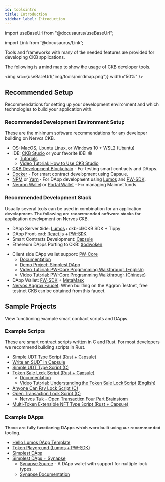 ```yaml
---
id: toolsintro
title: Introduction
sidebar_label: Introduction
---
```

import useBaseUrl from "@docusaurus/useBaseUrl";

import Link from "@docusaurus/Link";

Tools and frameworks with many of the needed features are provided for developing CKB applications. 

The following is a mind map to show the usage of CKB developer tools.

<img src={useBaseUrl("img/tools/mindmap.png")} width="50%" />

## Recommended Setup

Recommendations for setting up your development environment and which technologies to build your application with.

### Recommended Development Environment Setup

These are the minimum software recommendations for any developer building on Nervos CKB.

* OS: MacOS, Ubuntu Linux, or Windows 10 + WSL2 (Ubuntu)
* IDE: [CKB Studio](https://www.obsidians.io/) or your favorite IDE! 😁
  * [Tutorials](https://medium.com/nervos-ckb-israel/collection-of-ckb-studio-tutorials-9ffd573894)
  * [Video Tutorial: How to Use CKB Studio](https://www.youtube.com/watch?v=lOxXrVIfT2Y)
* [CKB Development Blockchain](https://docs.nervos.org/docs/basics/guides/devchain) - For testing smart contracts and DApps.
* [Docker](https://docs.docker.com/get-docker/) - For smart contract development using Capsule.
* [NPM](https://www.npmjs.com/get-npm) or [Yarn](https://classic.yarnpkg.com/en/docs/install/) - For DApp development using [Lumos](https://github.com/nervosnetwork/lumos) and [PW-SDK](https://github.com/lay2dev/pw-core).
* [Neuron Wallet](https://github.com/nervosnetwork/neuron/releases) or [Portal Wallet](https://ckb.pw/) - For managing Mainnet funds.

### Recommended Development Stack

Usually several tools can be used in combination for an application development. The following are recommended software stacks for application development on Nervos CKB.

- DApp Server Side: [Lumos](https://github.com/nervosnetwork/lumos)+ ckb-cli/CKB SDK + Tippy
- DApp Front-end: [React.js](https://reactjs.org/) + [PW-SDK](https://github.com/lay2dev/pw-core)
- Smart Contracts Development: [Capsule](https://github.com/nervosnetwork/capsule)
- Ethereum DApps Porting to CKB: [Godwoken](https://github.com/nervosnetwork/godwoken)

* Client side DApp wallet support: [PW-Core](https://github.com/lay2dev/pw-core)
  * [Documentation](https://docs.lay2.dev/)
  * [Demo Project: Simplest DApp](https://github.com/lay2dev/simplestdapp)
  * [Video Tutorial: PW-Core Programming Walkthrough (English)](https://www.youtube.com/watch?v=E2AYuRaeP9Q)
  * [Video Tutorial: PW-Core Programming Walkthrough (Chinese)](https://www.youtube.com/watch?v=NmMRM4PoE08)
* DApp Wallet: [PW-SDK](https://github.com/lay2dev/pw-core) + [MetaMask](https://metamask.io/)
* [Nervos Aggron Faucet](https://faucet.nervos.org/): When building on the Aggron Testnet, free testnet CKB can be obtained from this faucet.

## Sample Projects

View functioning example smart contract scripts and DApps.

### Example Scripts

These are smart contract scripts written in C and Rust. For most developers we recommend building scripts in Rust.

* [Simple UDT Type Script (Rust + Capsule)](https://github.com/jjyr/my-sudt)
* [Write an SUDT in Capsule](https://docs.nervos.org/docs/develop/tools/capsule/sudtbycapsule)
* [Simple UDT Type Script (C)](https://github.com/nervosnetwork/ckb-miscellaneous-scripts/blob/master/c/simple_udt.c)
* [Token Sale Lock Script (Rust + Capsule)](https://github.com/jordanmack/token-sale)
  * [Documentation](https://github.com/jordanmack/token-sale/blob/master/README.md)
  * [Video Tutorial: Understanding the Token Sale Lock Script (English)](https://youtu.be/ysUbx4FAKlE)
* [Anyone Can Pay Lock Script (C)](https://github.com/nervosnetwork/ckb-anyone-can-pay/blob/master/c/anyone_can_pay.c)
* [Open Transaction Lock Script (C)](https://github.com/nervosnetwork/ckb-miscellaneous-scripts/blob/master/c/open_transaction.c)
  * [Nervos Talk - Open Transaction Four Part Brainstorm](https://talk.nervos.org/t/open-tx-protocol-brainstorm-1-otx-in-general/4010)
* [Multi-Token Extensible NFT Type Script (Rust + Capsule)](https://github.com/jordanmack/nervos-ckb-nft)

### Example DApps

These are fully functioning DApps which were built using our recommended tooling.

* [Hello Lumos DApp Template](https://github.com/tspoff/hello-lumos)
* [Token Playground (Lumos + PW-SDK)](https://github.com/tspoff/token-playground)
* [Simplest DApp](https://github.com/lay2dev/simplestdapp)
* [Simplest DApp + Synapse](https://github.com/rebase-network/simplestdapp)
  * [Synapse Source](https://github.com/rebase-network/synapse-extension) - A DApp wallet with support for multiple lock types.
  * [Synapse Documentation](https://github.com/rebase-network/synapse-extension/tree/master/docs)
